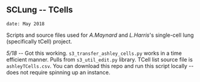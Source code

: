 
## SCLung -- TCells

`date: May 2018`

Scripts and source files used for _A.Maynard_ and _L.Harris_'s single-cell lung 
(specifically tCell) project. 

_5/18_ -- Got this working. `s3_transfer_ashley_cells.py` works in a time efficient
manner. Pulls from `s3_util_edit.py` library. TCell list source file is 
`ashleyTCells.csv`. You can download this repo and run this script locally -- does 
not require spinning up an instance. 